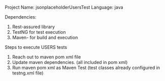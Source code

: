 Project Name: jsonplaceholderUsersTest
Language: java

Dependencies:
1. Rest-assured library
2. TestNG for test execution
3. Maven- for build and execution

Steps to execute USERS tests
1) Reach out to maven pom xml file
2) Update maven dependencies. (all included in pom xml) 
3) Run maven pom xml as Maven Test (test classes already configured in testng.xml file)